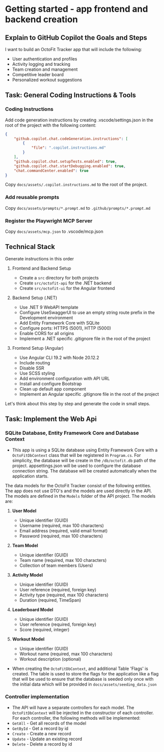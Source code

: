 # Getting started - app frontend and backend creation

## Explain to GitHub Copilot the Goals and Steps

I want to build an OctoFit Tracker app that will include the following:

- User authentication and profiles
- Activity logging and tracking
- Team creation and management
- Competitive leader board
- Personalized workout suggestions

## Task: General Coding Instructions & Tools

### Coding Instructions

Add code generation instructions by creating .vscode/settings.json in the root of the project with the following content:

```json
{
    "github.copilot.chat.codeGeneration.instructions": [
        {
            "file": ".copilot.instructions.md"
        }
    ],
    "github.copilot.chat.setupTests.enabled": true,
    "github.copilot.chat.startDebugging.enabled": true,
    "chat.commandCenter.enabled": true
}
```

Copy `docs/assets/.copilot.instructions.md` to the root of the project.

### Add reusable prompts

Copy `docs/assets/prompts/*.prompt.md` to `.github/prompts/*.prompt.md`

### Register the Playwright MCP Server

Copy `docs/assets/mcp.json` to .vscode/mcp.json

## Technical Stack

Generate instructions in this order

1. Frontend and Backend Setup

   - Create a `src` directory for both projects
   - Create `src/octofit-api` for the .NET backend
   - Create `src/octofit-ui` for the Angular frontend

2. Backend Setup (.NET)

   - Use .NET 9 WebAPI template
   - Configure UseSwaggerUI to use an empty string route prefix in the Development environment
   - Add Entity Framework Core with SQLite
   - Configure ports: HTTPS (5001), HTTP (5000)
   - Enable CORS for all origins
   - Implement a .NET specific .gitignore file in the root of the project

3. Frontend Setup (Angular)
   - Use Angular CLI 19.2 with Node 20.12.2
   - Include routing
   - Disable SSR
   - Use SCSS styling
   - Add environment configuration with API URL
   - Install and configure Bootstrap
   - Clean up default app component
   - Implement an Angular specific .gitignore file in the root of the project

Let's think about this step by step and generate the code in small steps.

## Task: Implement the Web Api

### SQLite Database, Entity Framework Core and Database Context

- This app is using a SQLite database using Entity Framework Core with a `OctoFitDbContext` class that will be registered in `Program.cs`. For simplicity, the database will be create in the `/db/octofit.db` path of the project. appsettings.json will be used to configure the database connection string. The database will be created automatically when the application starts.

The data models for the OctoFit Tracker consist of the following entities. The app does not use DTO's and the models are used directly in the API. The models are defined in the `Models` folder of the API project. The models are:

1. **User Model**

   - Unique identifier (GUID)
   - Username (required, max 100 characters)
   - Email address (required, valid email format)
   - Password (required, max 100 characters)

2. **Team Model**

   - Unique identifier (GUID)
   - Team name (required, max 100 characters)
   - Collection of team members (Users)

3. **Activity Model**

   - Unique identifier (GUID)
   - User reference (required, foreign key)
   - Activity type (required, max 100 characters)
   - Duration (required, TimeSpan)

4. **Leaderboard Model**

   - Unique identifier (GUID)
   - User reference (required, foreign key)
   - Score (required, integer)

5. **Workout Model**
   - Unique identifier (GUID)
   - Workout name (required, max 100 characters)
   - Workout description (optional)

- When creating the `OctoFitDbContext`, and additional Table 'Flags' is created. The table is used to store the flags for the application like a flag that will be used to ensure that the database is seeded only once with the initial data which will be provided in `docs/assets/seeding_data.json`

### Controller implementation

- The API will have a separate controllers for each model. The `OctoFitDbContext` will be injected in the constructor of each controller. For each controller, the following methods will be implemented:
- `GetAll` - Get all records of the model
- `GetById` - Get a record by id
- `Create` - Create a new record
- `Update` - Update an existing record
- `Delete` - Delete a record by id
